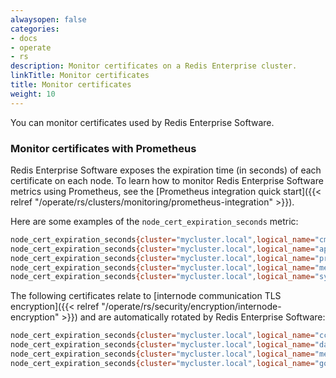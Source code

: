 ```yaml
---
alwaysopen: false
categories:
- docs
- operate
- rs
description: Monitor certificates on a Redis Enterprise cluster.
linkTitle: Monitor certificates
title: Monitor certificates
weight: 10
---
```


You can monitor certificates used by Redis Enterprise Software.

### Monitor certificates with Prometheus

Redis Enterprise Software exposes the expiration time (in seconds) of each certificate on each node. To learn how to monitor Redis Enterprise Software metrics using Prometheus, see the [Prometheus integration quick start]({{< relref "/operate/rs/clusters/monitoring/prometheus-integration" >}}).

Here are some examples of the `node_cert_expiration_seconds` metric:

```sh
node_cert_expiration_seconds{cluster="mycluster.local",logical_name="cm",node="1",path="/etc/opt/redislabs/cm_cert.pem"} 31104000.0
node_cert_expiration_seconds{cluster="mycluster.local",logical_name="api",node="1",path="/etc/opt/redislabs/api_cert.pem"} 31104000.0
node_cert_expiration_seconds{cluster="mycluster.local",logical_name="proxy",node="1",path="/etc/opt/redislabs/proxy_cert.pem"} 31104000.0
node_cert_expiration_seconds{cluster="mycluster.local",logical_name="metrics_exporter",node="1",path="/etc/opt/redislabs/metrics_exporter_cert.pem"} 31104000.0
node_cert_expiration_seconds{cluster="mycluster.local",logical_name="syncer",node="1",path="/etc/opt/redislabs/syncer_cert.pem"} 31104000.0
```

The following certificates relate to [internode communication TLS encryption]({{< relref "/operate/rs/security/encryption/internode-encryption" >}}) and are automatically rotated by Redis Enterprise Software:

```sh
node_cert_expiration_seconds{cluster="mycluster.local",logical_name="ccs_internode_encryption",node="1",path="/etc/opt/redislabs/ccs_internode_encryption_cert.pem"} 2592000.0
node_cert_expiration_seconds{cluster="mycluster.local",logical_name="data_internode_encryption",node="1",path="/etc/opt/redislabs/data_internode_encryption_cert.pem"} 2592000.0
node_cert_expiration_seconds{cluster="mycluster.local",logical_name="mesh_ca_signed",node="1",path="/etc/opt/redislabs/mesh_ca_signed_cert.pem"} 2592000.0
node_cert_expiration_seconds{cluster="mycluster.local",logical_name="gossip_ca_signed",node="1",path="/etc/opt/redislabs/gossip_ca_signed_cert.pem"} 2592000.0
```
